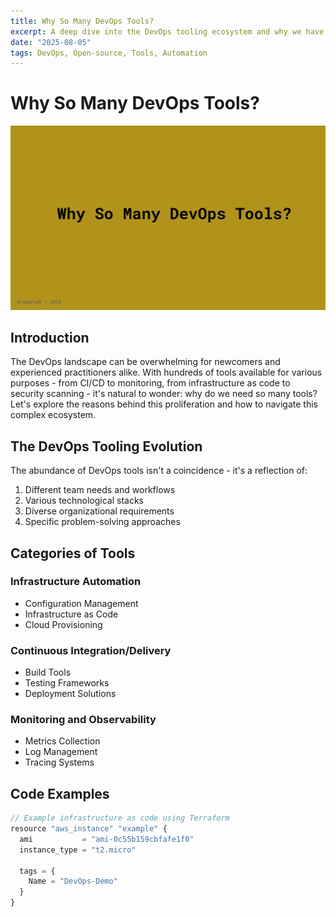 ```yaml
---
title: Why So Many DevOps Tools?
excerpt: A deep dive into the DevOps tooling ecosystem and why we have such a diverse landscape of tools for different purposes.
date: "2025-08-05"
tags: DevOps, Open-source, Tools, Automation
---
```


# Why So Many DevOps Tools?


![DevOps Tools Landscape](article-images/why-so-many-devops-tools/why-so-many-cover.png)

## Introduction

The DevOps landscape can be overwhelming for newcomers and experienced practitioners alike. With hundreds of tools available for various purposes - from CI/CD to monitoring, from infrastructure as code to security scanning - it's natural to wonder: why do we need so many tools? Let's explore the reasons behind this proliferation and how to navigate this complex ecosystem.

## The DevOps Tooling Evolution

The abundance of DevOps tools isn't a coincidence - it's a reflection of:

1. Different team needs and workflows
2. Various technological stacks
3. Diverse organizational requirements
4. Specific problem-solving approaches

## Categories of Tools

### Infrastructure Automation
- Configuration Management
- Infrastructure as Code
- Cloud Provisioning

### Continuous Integration/Delivery
- Build Tools
- Testing Frameworks
- Deployment Solutions

### Monitoring and Observability
- Metrics Collection
- Log Management
- Tracing Systems

## Code Examples

````javascript
// Example infrastructure as code using Terraform
resource "aws_instance" "example" {
  ami           = "ami-0c55b159cbfafe1f0"
  instance_type = "t2.micro"

  tags = {
    Name = "DevOps-Demo"
  }
}



